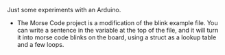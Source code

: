 Just some experiments with an Arduino.

* The Morse Code project is a modification of the blink example file. You can write a sentence in the variable at the top of the file, and it will turn it into morse code blinks on the board, using a struct as a lookup table and a few loops.
